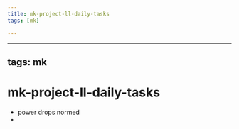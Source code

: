 ```yaml
---
title: mk-project-ll-daily-tasks
tags: [mk]

---
```


---
tags: mk
---


# mk-project-ll-daily-tasks

- power drops normed
- 